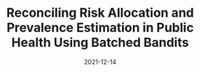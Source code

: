---
layout: default 
title: Reconciling Risk Allocation and Prevalence Estimation in Public Health Using Batched Bandits
authors: Ben Chugg and Daniel E. Ho
publication: NeurIPS ML for Public Health
highlight: Oral 
year: 2021
date: "2021-12-14"
link: https://arxiv.org/pdf/2110.13306.pdf
code: https://github.com/reglab/mab-infectious-disease
category: Application
---